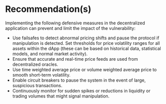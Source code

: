 # Recommendation(s)

Implementing the following defensive measures in the decentralized application can prevent and limit the impact of the vulnerability:

- Use failsafes to detect abnormal pricing shifts and pause the protocol if manipulation is detected. Set thresholds for price volatility ranges for all assets within the dApp (these can be based on historical data, statistical models, and normal market activity). 
- Ensure that accurate and real-time price feeds are used from decentralized oracles.
- Use time weighted average price or volume weighted average price to smooth short-term volatility.
- Enable circuit breakers to pause the system in the event of large, suspicious transactions.
- Continuously monitor for sudden spikes or reductions in liquidity or trading volumes that might signal manipulation.
